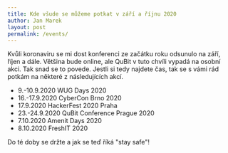 ```yaml
---
title: Kde všude se můžeme potkat v září a říjnu 2020
author: Jan Marek
layout: post
permalink: /events/
---
```

Kvůli koronaviru se mi dost konferenci ze začátku roku odsunulo na září, říjen a dále. Většina bude online, ale QuBit v tuto chvíli vypadá na osobní akci. Tak snad se to povede. Jestli si tedy najdete čas, tak se s vámi rád potkám na některé z následujících akcí.

   *  9.-10.9.2020 WUG Days 2020
   * 16.-17.9.2020 CyberCon Brno 2020
   * 17.9.2020 HackerFest 2020 Praha
   * 23.-24.9.2020 QuBit Conference Prague 2020
   * 7.10.2020 Amenit Days 2020
   * 8.10.2020 FreshIT 2020

Do té doby se držte a jak se teď říká "stay safe"!